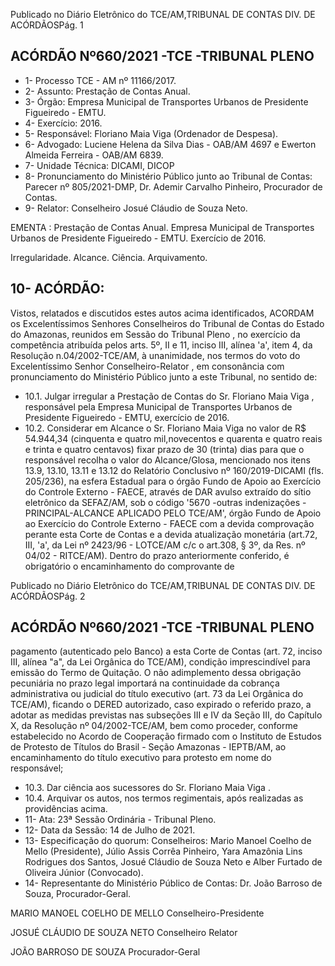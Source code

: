Publicado  no  Diário  Eletrônico do TCE/AM,TRIBUNAL DE CONTAS DIV. DE ACÓRDÃOSPág. 1

## ACÓRDÃO Nº660/2021 -TCE -TRIBUNAL PLENO

- 1- Processo TCE - AM nº 11166/2017.
- 2- Assunto: Prestação de Contas Anual.
- 3- Órgão: Empresa Municipal de Transportes Urbanos de Presidente Figueiredo - EMTU.
- 4- Exercício: 2016.
- 5- Responsável: Floriano Maia Viga (Ordenador de Despesa).
- 6- Advogado: Luciene Helena da Silva Dias - OAB/AM 4697 e Ewerton Almeida Ferreira - OAB/AM 6839.
- 7- Unidade Técnica: DICAMI, DICOP
- 8- Pronunciamento  do  Ministério  Público  junto  ao  Tribunal  de  Contas: Parecer  nº 805/2021-DMP, Dr. Ademir Carvalho Pinheiro, Procurador de Contas.
- 9- Relator: Conselheiro Josué Cláudio de Souza Neto.

EMENTA : Prestação  de  Contas  Anual.  Empresa Municipal  de  Transportes  Urbanos  de  Presidente Figueiredo - EMTU. Exercício de 2016.

Irregularidade. Alcance. Ciência. Arquivamento.

## 10-  ACÓRDÃO:

Vistos, relatados e discutidos estes autos acima identificados, ACORDAM os Excelentíssimos Senhores Conselheiros do Tribunal de Contas do Estado do Amazonas, reunidos em Sessão do Tribunal Pleno , no exercício da competência atribuída pelos arts. 5º, II e 11, inciso III, alínea 'a', item 4, da Resolução n.04/2002-TCE/AM, à unanimidade, nos termos do voto do Excelentíssimo Senhor Conselheiro-Relator , em consonância com pronunciamento do Ministério Público junto a este Tribunal, no sentido de:

- 10.1.  Julgar  irregular a  Prestação  de  Contas  do Sr.  Floriano  Maia  Viga , responsável pela Empresa Municipal de Transportes Urbanos de Presidente Figueiredo - EMTU, exercício de 2016.
- 10.2. Considerar  em  Alcance o Sr.  Floriano  Maia  Viga no  valor  de R$ 54.944,34 (cinquenta e quatro mil,novecentos e quarenta e quatro reais e trinta  e  quatro  centavos)  fixar prazo  de  30  (trinta)  dias para  que  o responsável  recolha  o  valor  do  Alcance/Glosa,  mencionado  nos  itens 13.9, 13.10, 13.11 e 13.12 do Relatório Conclusivo nº 160/2019-DICAMI (fls. 205/236),  na  esfera  Estadual  para  o  órgão  Fundo  de  Apoio  ao Exercício do Controle Externo - FAECE, através de DAR avulso extraído do sítio eletrônico da SEFAZ/AM, sob o código '5670 -outras indenizações -PRINCIPAL-ALCANCE  APLICADO  PELO  TCE/AM', órgão Fundo de Apoio ao Exercício do Controle Externo - FAECE com a devida comprovação perante esta Corte de Contas e a devida atualização monetária (art.72, III, 'a', da Lei nº 2423/96 - LOTCE/AM c/c o art.308, § 3º, da  Res.  nº  04/02  -  RITCE/AM).  Dentro  do  prazo  anteriormente conferido, é obrigatório o encaminhamento do comprovante de

Publicado  no  Diário  Eletrônico do TCE/AM,TRIBUNAL DE CONTAS DIV. DE ACÓRDÃOSPág. 2

## ACÓRDÃO Nº660/2021 -TCE -TRIBUNAL PLENO

pagamento  (autenticado  pelo  Banco)  a  esta  Corte  de  Contas  (art.  72, inciso III, alínea "a", da Lei Orgânica do TCE/AM), condição imprescindível para emissão do Termo de Quitação. O não adimplemento dessa obrigação pecuniária no prazo legal importará na continuidade da cobrança  administrativa  ou  judicial  do  título  executivo  (art.  73  da  Lei Orgânica  do  TCE/AM),  ficando  o  DERED  autorizado,  caso  expirado  o referido prazo, a adotar as medidas previstas nas subseções III e IV da Seção III,  do  Capítulo  X,  da  Resolução  nº  04/2002-TCE/AM,  bem  como proceder, conforme estabelecido no Acordo de Cooperação firmado com o Instituto de Estudos de Protesto de Títulos do Brasil - Seção Amazonas -  IEPTB/AM,  ao  encaminhamento  do  título  executivo  para  protesto  em nome do responsável;

- 10.3. Dar ciência aos sucessores do Sr. Floriano Maia Viga .
- 10.4. Arquivar os autos, nos termos regimentais, após realizadas as providências acima.
- 11-  Ata: 23ª Sessão Ordinária - Tribunal Pleno.
- 12-  Data da Sessão: 14 de Julho de 2021.
- 13-  Especificação do quorum: Conselheiros: Mario Manoel Coelho de Mello (Presidente), Júlio Assis Corrêa Pinheiro, Yara Amazônia Lins Rodrigues dos Santos, Josué Cláudio de Souza Neto e Alber Furtado de Oliveira Júnior (Convocado).
- 14-  Representante  do  Ministério  Público  de  Contas: Dr. João  Barroso  de  Souza, Procurador-Geral.

MARIO MANOEL COELHO DE MELLO Conselheiro-Presidente

JOSUÉ CLÁUDIO DE SOUZA NETO Conselheiro Relator

JOÃO BARROSO DE SOUZA Procurador-Geral